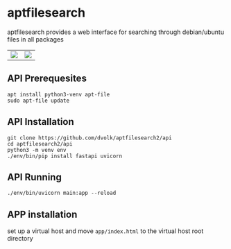 # aptfilesearch

aptfilesearch provides a web interface for searching through debian/ubuntu files in all packages

<table>
  <tr>
    <td>
<img src="https://i.imgur.com/pqgTuj4.png">
    </td>
    <td>
<img src="https://i.imgur.com/TRgvOZO.png">
    </td>
  </tr>
  </table>

## API Prerequesites

```
apt install python3-venv apt-file
sudo apt-file update
```

## API Installation

```
git clone https://github.com/dvolk/aptfilesearch2/api
cd aptfilesearch2/api
python3 -m venv env
./env/bin/pip install fastapi uvicorn
```

## API Running

```
./env/bin/uvicorn main:app --reload
```

## APP installation

set up a virtual host and move `app/index.html` to the virtual host root directory
